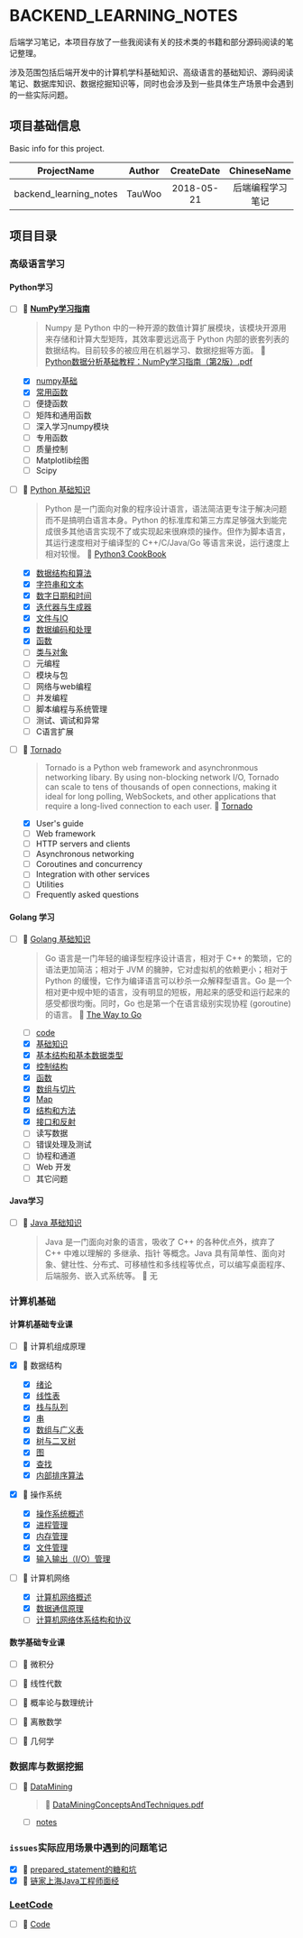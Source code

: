 <!-- backend_learning_notes -->
# BACKEND_LEARNING_NOTES

后端学习笔记，本项目存放了一些我阅读有关的技术类的书籍和部分源码阅读的笔记整理。

涉及范围包括后端开发中的计算机学科基础知识、高级语言的基础知识、源码阅读笔记、数据库知识、数据挖掘知识等，同时也会涉及到一些具体生产场景中会遇到的一些实际问题。

## 项目基础信息
Basic info for this project.

ProjectName | Author | CreateDate | ChineseName
:-: | :-: | :-: | :-:
backend_learning_notes | TauWoo | 2018-05-21 | 后端编程学习笔记

## 项目目录

### 高级语言学习

#### Python学习

- [ ] :cookie: **[NumPy学习指南](https://github.com/TauWu/backend_learning_notes/tree/master/高级语言学习/Python学习/numpy笔记/NumPy学习指南)**
    > Numpy 是 Python 中的一种开源的数值计算扩展模块，该模块开源用来存储和计算大型矩阵，其效率要远远高于 Python 内部的嵌套列表的数据结构。目前较多的被应用在机器学习、数据挖掘等方面。
    > :email: [Python数据分析基础教程：NumPy学习指南（第2版）.pdf](https://github.com/TauWu/backend_learning_notes/blob/master/%E9%AB%98%E7%BA%A7%E8%AF%AD%E8%A8%80%E5%AD%A6%E4%B9%A0/Python%E5%AD%A6%E4%B9%A0/numpy%E7%AC%94%E8%AE%B0/docs/Python%E6%95%B0%E6%8D%AE%E5%88%86%E6%9E%90%E5%9F%BA%E7%A1%80%E6%95%99%E7%A8%8B%EF%BC%9ANumPy%E5%AD%A6%E4%B9%A0%E6%8C%87%E5%8D%97%EF%BC%88%E7%AC%AC2%E7%89%88%EF%BC%89.pdf)
    - [x] [numpy基础](https://github.com/TauWu/backend_learning_notes/tree/master/高级语言学习/Python学习/numpy笔记/NumPy学习指南/Chapter2.py)
    - [x] [常用函数](https://github.com/TauWu/backend_learning_notes/tree/master/高级语言学习/Python学习/numpy笔记/NumPy学习指南/Chapter3.py)
    - [ ] 便捷函数
    - [ ] 矩阵和通用函数
    - [ ] 深入学习numpy模块
    - [ ] 专用函数
    - [ ] 质量控制
    - [ ] Matplotlib绘图
    - [ ] Scipy

- [ ] :cookie: [Python 基础知识](https://github.com/TauWu/backend_learning_notes/tree/master/高级语言学习/Python学习/Python基础知识/README.MD)
    > Python 是一门面向对象的程序设计语言，语法简洁更专注于解决问题而不是搞明白语言本身。Python 的标准库和第三方库足够强大到能完成很多其他语言实现不了或实现起来很麻烦的操作。但作为脚本语言，其运行速度相对于编译型的 C++/C/Java/Go 等语言来说，运行速度上相对较慢。
    > :email: [Python3 CookBook](http://python3-cookbook.readthedocs.io/zh_CN/latest/)
    
    - [x] [数据结构和算法](https://github.com/TauWu/backend_learning_notes/tree/master/高级语言学习/Python学习/Python基础知识/1_datastruct.py)
    - [x] [字符串和文本](https://github.com/TauWu/backend_learning_notes/tree/master/高级语言学习/Python学习/Python基础知识/2_strings.py)
    - [x] [数字日期和时间](https://github.com/TauWu/backend_learning_notes/tree/master/高级语言学习/Python学习/Python基础知识/3_nums_datetime.py)
    - [x] [迭代器与生成器](https://github.com/TauWu/backend_learning_notes/tree/master/高级语言学习/Python学习/Python基础知识/4_iterator_generator.md)
    - [x] [文件与IO](https://github.com/TauWu/backend_learning_notes/tree/master/高级语言学习/Python学习/Python基础知识/5_file_io.md)
    - [x] [数据编码和处理](https://github.com/TauWu/backend_learning_notes/tree/master/高级语言学习/Python学习/Python基础知识/6_data_coding.md)
    - [x] [函数](https://github.com/TauWu/backend_learning_notes/tree/master/高级语言学习/Python学习/Python基础知识/7_function.md)
    - [ ] [类与对象](https://github.com/TauWu/backend_learning_notes/tree/master/高级语言学习/Python学习/Python基础知识/8_class_object.md)
    - [ ] 元编程
    - [ ] 模块与包
    - [ ] 网络与web编程
    - [ ] 并发编程
    - [ ] 脚本编程与系统管理
    - [ ] 测试、调试和异常
    - [ ] C语言扩展
    
- [ ] :cookie: [Tornado](https://github.com/TauWu/backend_learning_notes/tree/master/高级语言学习/Python学习/Tornado)
    > Tornado is a Python web framework and asynchronmous networking libary. By using non-blocking network I/O, Tornado can scale to tens of thousands of open connections, making it ideal for long polling, WebSockets, and other applications that require a long-lived connection to each user.
    > :email: [Tornado](http://www.tornadoweb.org/en/stable/index.html)

    - [x] User's guide
    - [ ] Web framework
    - [ ] HTTP servers and clients
    - [ ] Asynchronous networking
    - [ ] Coroutines and concurrency
    - [ ] Integration with other services
    - [ ] Utilities
    - [ ] Frequently asked questions

#### Golang 学习

- [ ] :cookie: [Golang 基础知识](https://github.com/TauWu/backend_learning_notes/tree/master/高级语言学习/Golang学习/Golang基础知识/README.md)
    > Go 语言是一门年轻的编译型程序设计语言，相对于 C++ 的繁琐，它的语法更加简洁；相对于 JVM 的臃肿，它对虚拟机的依赖更小；相对于 Python 的缓慢，它作为编译语言可以秒杀一众解释型语言。Go 是一个相对更中规中矩的语言，没有明显的短板，用起来的感受和运行起来的感受都很均衡。同时，Go 也是第一个在语言级别实现协程 (goroutine) 的语言。
    > :email: [The Way to Go](https://zengweigang.gitbooks.io/core-go/content/index.html)
    
    - [ ] [code](https://github.com/TauWu/backend_learning_notes/tree/master/高级语言学习/Golang学习/Golang基础知识/Code)
    - [x] [基础知识](https://github.com/TauWu/backend_learning_notes/tree/master/高级语言学习/Golang学习/Golang基础知识/1_基础知识.md)
    - [x] [基本结构和基本数据类型](https://github.com/TauWu/backend_learning_notes/tree/master/高级语言学习/Golang学习/Golang基础知识/2_基本结构和基本数据类型.md)
    - [x] [控制结构](https://github.com/TauWu/backend_learning_notes/tree/master/高级语言学习/Golang学习/Golang基础知识/3_控制结构.md)
    - [x] [函数](https://github.com/TauWu/backend_learning_notes/tree/master/高级语言学习/Golang学习/Golang基础知识/4_函数.md)
    - [x] [数组与切片](https://github.com/TauWu/backend_learning_notes/tree/master/高级语言学习/Golang学习/Golang基础知识/5_数组与切片.md)
    - [x] [Map](https://github.com/TauWu/backend_learning_notes/tree/master/高级语言学习/Golang学习/Golang基础知识/6_Map.md)
    - [x] [结构和方法](https://github.com/TauWu/backend_learning_notes/tree/master/高级语言学习/Golang学习/Golang基础知识/7_结构和方法.md)
    - [x] [接口和反射](https://github.com/TauWu/backend_learning_notes/tree/master/高级语言学习/Golang学习/Golang基础知识/8_接口和反射.md)
    - [ ] 读写数据
    - [ ] 错误处理及测试
    - [ ] 协程和通道
    - [ ] Web 开发
    - [ ] 其它问题

#### Java学习

- [ ] :cookie: [Java 基础知识](https://github.com/TauWu/backend_learning_notes/tree/master/高级语言学习/Java学习/Java基础知识)
    > Java 是一门面向对象的语言，吸收了 C++ 的各种优点外，摈弃了 C++ 中难以理解的 多继承、指针 等概念。Java 具有简单性、面向对象、健壮性、分布式、可移植性和多线程等优点，可以编写桌面程序、后端服务、嵌入式系统等。
    > :email: 无
### 计算机基础

#### 计算机基础专业课

- [ ] :cookie: 计算机组成原理

- [x] :cookie: 数据结构
    - [x] [绪论](https://github.com/TauWu/backend_learning_notes/tree/master/计算机基础/数据结构/笔记/绪论.md)
    - [x] [线性表](https://github.com/TauWu/backend_learning_notes/tree/master/计算机基础/数据结构/笔记/线性表.md)
    - [x] [栈与队列](https://github.com/TauWu/backend_learning_notes/tree/master/计算机基础/数据结构/笔记/栈与队列.md)
    - [x] [串](https://github.com/TauWu/backend_learning_notes/tree/master/计算机基础/数据结构/笔记/串.md)
    - [x] [数组与广义表](https://github.com/TauWu/backend_learning_notes/tree/master/计算机基础/数据结构/笔记/数组与广义表.md)
    - [x] [树与二叉树](https://github.com/TauWu/backend_learning_notes/tree/master/计算机基础/数据结构/笔记/树与二叉树.md)
    - [x] [图](https://github.com/TauWu/backend_learning_notes/tree/master/计算机基础/数据结构/笔记/图.md)
    - [x] [查找](https://github.com/TauWu/backend_learning_notes/tree/master/计算机基础/数据结构/笔记/查找.md)
    - [x] [内部排序算法](https://github.com/TauWu/backend_learning_notes/tree/master/计算机基础/数据结构/笔记/内部排序.md) 

- [x] :cookie: 操作系统
    - [x] [操作系统概述](https://github.com/TauWu/backend_learning_notes/tree/master/计算机基础/操作系统/笔记/操作系统概述.md)
    - [x] [进程管理](https://github.com/TauWu/backend_learning_notes/tree/master/计算机基础/操作系统/笔记/进程管理.md)
    - [x] [内存管理](https://github.com/TauWu/backend_learning_notes/tree/master/计算机基础/操作系统/笔记/内存管理.md)
    - [x] [文件管理](https://github.com/TauWu/backend_learning_notes/tree/master/计算机基础/操作系统/笔记/文件管理.md)
    - [x] [输入输出（I/O）管理](https://github.com/TauWu/backend_learning_notes/tree/master/计算机基础/操作系统/笔记/输入输出（IO）管理.md)

- [ ] :cookie: 计算机网络
    - [x] [计算机网络概述](https://github.com/TauWu/backend_learning_notes/tree/master/计算机基础/计算机网络/计算机网络概述.md)
    - [x] [数据通信原理](https://github.com/TauWu/backend_learning_notes/tree/master/计算机基础/计算机网络/数据通信原理.md)
    - [ ] [计算机网络体系结构和协议](https://github.com/TauWu/backend_learning_notes/tree/master/计算机基础/计算机网络/计算机网络体系结构和协议.md)

#### 数学基础专业课

- [ ] :cookie: 微积分

- [ ] :cookie: 线性代数

- [ ] :cookie: 概率论与数理统计

- [ ] :cookie: 离散数学

- [ ] :cookie: 几何学

### 数据库与数据挖掘

- [ ] :cookie: [DataMining](https://github.com/TauWu/backend_learning_notes/tree/master/DataMining)
    > :email: [DataMiningConceptsAndTechniques.pdf](https://github.com/TauWu/backend_learning_notes/tree/master/DataMining/docs/DataMiningConceptsAndTechniques.pdf)
    - [ ] [notes](https://github.com/TauWu/backend_learning_notes/tree/master/DataMining/notes)

### `issues`实际应用场景中遇到的问题笔记

- [x] :cookie: [prepared_statement的糖和坑](https://github.com/TauWu/backend_learning_notes/tree/master/issues/数据库/prepared_statement的糖和坑.md)
- [x] :cookie: [链家上海Java工程师面经](https://github.com/TauWu/backend_learning_notes/tree/master/issues/面经/2018年5月29日链家上海Java工程师.md)

### [LeetCode](https://github.com/TauWu/backend_learning_notes/tree/master/LeetCode/README.md)

- [ ] :cookie: [Code](https://github.com/TauWu/backend_learning_notes/tree/master/LeetCode/Code)
